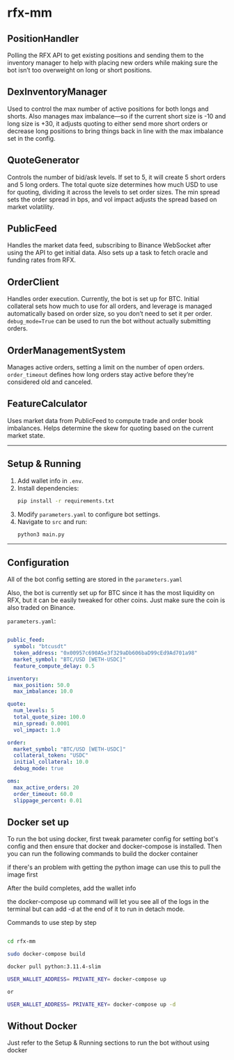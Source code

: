 # rfx-mm

## PositionHandler

Polling the RFX API to get existing positions and sending them to the inventory manager to help with placing new orders while making sure the bot isn’t too overweight on long or short positions.

## DexInventoryManager

Used to control the max number of active positions for both longs and shorts. Also manages max imbalance—so if the current short size is -10 and long size is +30, it adjusts quoting to either send more short orders or decrease long positions to bring things back in line with the max imbalance set in the config.

## QuoteGenerator

Controls the number of bid/ask levels. If set to 5, it will create 5 short orders and 5 long orders. The total quote size determines how much USD to use for quoting, dividing it across the levels to set order sizes. The min spread sets the order spread in bps, and vol impact adjusts the spread based on market volatility.

## PublicFeed

Handles the market data feed, subscribing to Binance WebSocket after using the API to get initial data. Also sets up a task to fetch oracle and funding rates from RFX.

## OrderClient

Handles order execution. Currently, the bot is set up for BTC. Initial collateral sets how much to use for all orders, and leverage is managed automatically based on order size, so you don’t need to set it per order. `debug_mode=True` can be used to run the bot without actually submitting orders.

## OrderManagementSystem

Manages active orders, setting a limit on the number of open orders. `order_timeout` defines how long orders stay active before they’re considered old and canceled.

## FeatureCalculator

Uses market data from PublicFeed to compute trade and order book imbalances. Helps determine the skew for quoting based on the current market state.

---

## Setup & Running

1. Add wallet info in `.env`.
2. Install dependencies:
   ```bash
   pip install -r requirements.txt
   ```
3. Modify `parameters.yaml` to configure bot settings.
4. Navigate to `src` and run:
   ```bash
   python3 main.py
   ```

---

## Configuration

All of the bot config setting are stored in the  `parameters.yaml`

Also, the bot is currently set up for BTC since it has the most liquidity on RFX, but it can be easily tweaked for other coins. Just make sure the coin is also traded on Binance.


`parameters.yaml`:
```yaml

public_feed:
  symbol: "btcusdt"
  token_address: "0x00957c690A5e3f329aDb606baD99cEd9Ad701a98"
  market_symbol: "BTC/USD [WETH-USDC]"
  feature_compute_delay: 0.5

inventory:
  max_position: 50.0
  max_imbalance: 10.0

quote:
  num_levels: 5
  total_quote_size: 100.0
  min_spread: 0.0001
  vol_impact: 1.0

order:
  market_symbol: "BTC/USD [WETH-USDC]"
  collateral_token: "USDC"
  initial_collateral: 10.0
  debug_mode: true

oms:
  max_active_orders: 20
  order_timeout: 60.0
  slippage_percent: 0.01
```


## Docker set up 

To run the bot using docker, first tweak parameter config for setting bot's config and then ensure that docker and docker-compose is installed. Then you can run the following commands to build the docker container

if there's an problem with getting the python image can use this to pull the image first

After the build completes, add the wallet info

the docker-compose up command will let you see all of the logs in the terminal but can add -d at the end of it to run in detach mode.

Commands to use step by step 
```bash

cd rfx-mm

sudo docker-compose build

docker pull python:3.11.4-slim

USER_WALLET_ADDRESS= PRIVATE_KEY= docker-compose up 

or

USER_WALLET_ADDRESS= PRIVATE_KEY= docker-compose up -d


```


## Without Docker

Just refer to the Setup & Running sections to run the bot without using docker 

